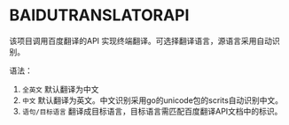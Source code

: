 # BAIDUTRANSLATORAPI

该项目调用百度翻译的API 实现终端翻译。可选择翻译语言，源语言采用自动识别。

语法：
1. `全英文`  默认翻译为中文
2. `中文`   默认翻译为英文。中文识别采用go的unicode包的scrits自动识别中文。
3. `语句/目标语言` 翻译成目标语言，目标语言需匹配百度翻译API文档中的标识。

